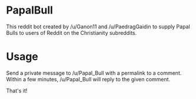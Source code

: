 PapalBull
=========

This reddit bot created by /u/Ganon11 and /u/PaedragGaidin to supply Papal Bulls to users of Reddit on the Christianity subreddits.

Usage
=========
Send a private message to /u/Papal_Bull with a permalink to a comment. Within a few minutes, /u/Papal_Bull will reply to the given comment.

That's it!

